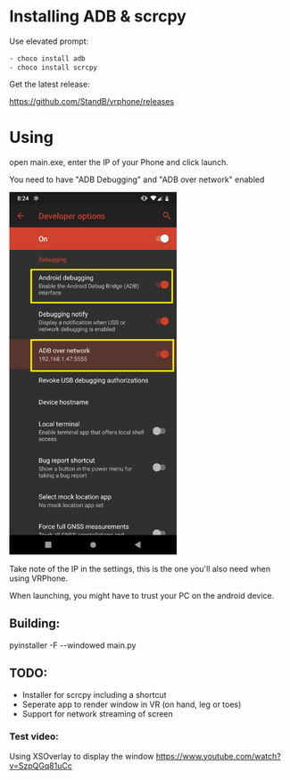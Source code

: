 # Installing ADB & scrcpy
Use elevated prompt:
	
	- choco install adb
	- choco install scrcpy

Get the latest release:

https://github.com/StandB/vrphone/releases

# Using 
open main.exe, enter the IP of your Phone and click launch.

You need to have "ADB Debugging" and "ADB over network" enabled

<img src="img.png" height="650" />

Take note of the IP in the settings, this is the one you'll also need when using VRPhone.

When launching, you might have to trust your PC on the android device.


## Building:
pyinstaller -F --windowed main.py

## TODO:
- Installer for scrcpy including a shortcut
- Seperate app to render window in VR (on hand, leg or toes)
- Support for network streaming of screen

### Test video:
Using XSOverlay to display the window
https://www.youtube.com/watch?v=SzpQGq81uCc
